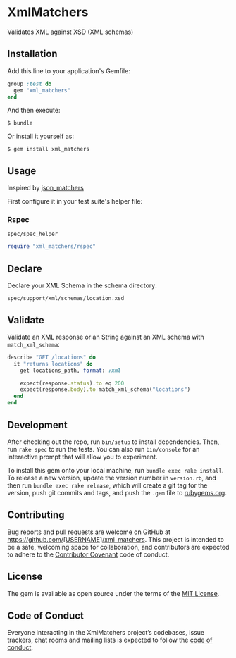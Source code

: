 # XmlMatchers

Validates XML against XSD (XML schemas)

## Installation

Add this line to your application's Gemfile:

```ruby
group :test do
  gem "xml_matchers"
end
```

And then execute:

    $ bundle

Or install it yourself as:

    $ gem install xml_matchers

## Usage

Inspired by [json_matchers](https://github.com/thoughtbot/json_matchers)

First configure it in your test suite's helper file:

### Rspec

`spec/spec_helper`

```ruby
require "xml_matchers/rspec"
```

## Declare

Declare your XML Schema in the schema directory:

`spec/support/xml/schemas/location.xsd`

## Validate

Validate an XML response or an String against an XML schema with
`match_xml_schema`:

```ruby
describe "GET /locations" do
  it "returns locations" do
    get locations_path, format: :xml

    expect(response.status).to eq 200
    expect(response.body).to match_xml_schema("locations")
  end
end
```

## Development

After checking out the repo, run `bin/setup` to install dependencies. Then, run `rake spec` to run the tests. You can also run `bin/console` for an interactive prompt that will allow you to experiment.

To install this gem onto your local machine, run `bundle exec rake install`. To release a new version, update the version number in `version.rb`, and then run `bundle exec rake release`, which will create a git tag for the version, push git commits and tags, and push the `.gem` file to [rubygems.org](https://rubygems.org).

## Contributing

Bug reports and pull requests are welcome on GitHub at https://github.com/[USERNAME]/xml_matchers. This project is intended to be a safe, welcoming space for collaboration, and contributors are expected to adhere to the [Contributor Covenant](http://contributor-covenant.org) code of conduct.

## License

The gem is available as open source under the terms of the [MIT License](https://opensource.org/licenses/MIT).

## Code of Conduct

Everyone interacting in the XmlMatchers project’s codebases, issue trackers, chat rooms and mailing lists is expected to follow the [code of conduct](https://github.com/[USERNAME]/xml_matchers/blob/master/CODE_OF_CONDUCT.md).
